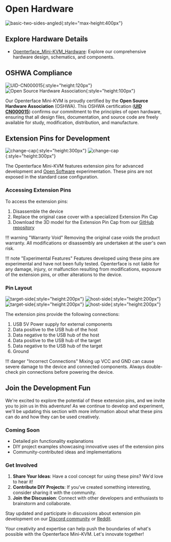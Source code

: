# Open Hardware

![basic-two-sides-angled](images/product/basic-two-sides-angled.jpg){:style="max-height:400px"}

## Explore Hardware Details

- [Openterface_Mini-KVM_Hardware](https://github.com/TechxArtisanStudio/Openterface_Mini-KVM_Hardware): Explore our comprehensive hardware design, schematics, and components.

## OSHWA Compliance

![UID-CN000015](images/trademark/oshw-cn000015.svg){:style="height:120px"}
![Open Source Hardware Association](images/trademark/open-source-hardware.svg){:style="height:100px"}

Our Openterface Mini-KVM is proudly certified by the **Open Source Hardware Association** (OSHWA). This OSHWA certification ([**UID CN000015**](https://certification.oshwa.org/cn000015.html)) confirms our commitment to the principles of open hardware, ensuring that all design files, documentation, and source code are freely available for study, modification, distribution, and manufacture.

## Extension Pins for Development

![change-cap](images/product/change-cap.svg#only-light){:style="height:300px"}
![change-cap](images/product/change-cap_1.svg#only-dark){:style="height:300px"}

The Openterface Mini-KVM features extension pins for advanced development and [Open Software](/app) experimentation. These pins are not exposed in the standard case configuration.

### Accessing Extension Pins

To access the extension pins:

1. Disassemble the device
2. Replace the original case cover with a specialized Extension Pin Cap
3. Download the 3D model for the Extension Pin Cap from our [GitHub repository](https://github.com/TechxArtisanStudio/Openterface_Mini-KVM_Hardware)

!!! warning "Warranty Void"
    Removing the original case voids the product warranty. All modifications or disassembly are undertaken at the user's own risk.

!!! note "Experimental Features"
    Features developed using these pins are experimental and have not been fully tested. Openterface is not liable for any damage, injury, or malfunction resulting from modifications, exposure of the extension pins, or other alterations to the device.

### Pin Layout

![target-side](images/product/extension-pins-1.svg#only-light){:style="height:200px"}
![host-side](images/product/extension-pins-2.svg#only-light){:style="height:200px"}
![target-side](images/product/extension-pins-1_1.svg#only-dark){:style="height:200px"}
![host-side](images/product/extension-pins-2_1.svg#only-dark){:style="height:200px"}

The extension pins provide the following connections:

1. USB 5V Power supply for external components
2. Data positive to the USB hub of the host
3. Data negative to the USB hub of the host
4. Data positive to the USB hub of the target
5. Data negative to the USB hub of the target
6. Ground

!!! danger "Incorrect Connections"
    Mixing up VCC and GND can cause severe damage to the device and connected components. Always double-check pin connections before powering the device.


## Join the Development Fun

We're excited to explore the potential of these extension pins, and we invite you to join us in this adventure! As we continue to develop and experiment, we'll be updating this section with more information about what these pins can do and how they can be used creatively.

### Coming Soon
- Detailed pin functionality explanations
- DIY project examples showcasing innovative uses of the extension pins
- Community-contributed ideas and implementations

### Get Involved
1. **Share Your Ideas**: Have a cool concept for using these pins? We'd love to hear it!
2. **Contribute DIY Projects**: If you've created something interesting, consider sharing it with the community.
3. **Join the Discussion**: Connect with other developers and enthusiasts to brainstorm and collaborate.

Stay updated and participate in discussions about extension pin development on our [Discord community](/discord) or [Reddit](/reddit).

Your creativity and expertise can help push the boundaries of what's possible with the Openterface Mini-KVM. Let's innovate together!

